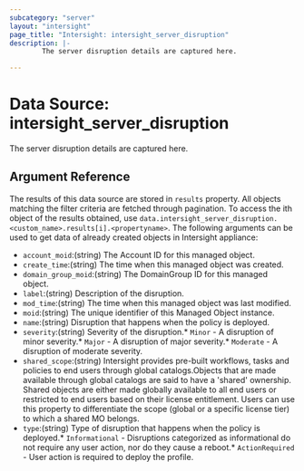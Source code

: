 ```yaml
---
subcategory: "server"
layout: "intersight"
page_title: "Intersight: intersight_server_disruption"
description: |-
        The server disruption details are captured here.

---
```


# Data Source: intersight_server_disruption
The server disruption details are captured here.
## Argument Reference
The results of this data source are stored in `results` property.
All objects matching the filter criteria are fetched through pagination.
To access the ith object of the results obtained, use `data.intersight_server_disruption.<custom_name>.results[i].<propertyname>`.
The following arguments can be used to get data of already created objects in Intersight appliance:
* `account_moid`:(string) The Account ID for this managed object. 
* `create_time`:(string) The time when this managed object was created. 
* `domain_group_moid`:(string) The DomainGroup ID for this managed object. 
* `label`:(string) Description of the disruption. 
* `mod_time`:(string) The time when this managed object was last modified. 
* `moid`:(string) The unique identifier of this Managed Object instance. 
* `name`:(string) Disruption that happens when the policy is deployed. 
* `severity`:(string) Severity of the disruption.* `Minor` - A disruption of minor severity.* `Major` - A disruption of major severity.* `Moderate` - A disruption of moderate severity. 
* `shared_scope`:(string) Intersight provides pre-built workflows, tasks and policies to end users through global catalogs.Objects that are made available through global catalogs are said to have a 'shared' ownership. Shared objects are either made globally available to all end users or restricted to end users based on their license entitlement. Users can use this property to differentiate the scope (global or a specific license tier) to which a shared MO belongs. 
* `type`:(string) Type of disruption that happens when the policy is deployed.* `Informational` - Disruptions categorized as informational do not require any user action, nor do they cause a reboot.* `ActionRequired` - User action is required to deploy the profile. 
 

